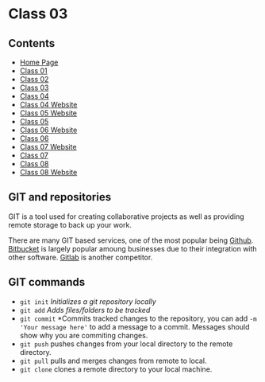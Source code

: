 # Class 03

## Contents

- [Home Page](https://r-saunders.github.io/reading-notes)
- [Class 01](https://r-saunders.github.io/reading-notes/102/class-01)
- [Class 02](https://r-saunders.github.io/reading-notes/102/class-02)
- [Class 03](https://r-saunders.github.io/reading-notes/102/class-03)
- [Class 04](https://r-saunders.github.io/reading-notes/102/class-04)
- [Class 04 Website](https://r-saunders.github.io/reading-notes/102/class-04-website)
- [Class 05 Website](https://r-saunders.github.io/reading-notes/102/class-05-website)
- [Class 05](https://r-saunders.github.io/reading-notes/102/class-05)
- [Class 06 Website](https://r-saunders.github.io/reading-notes/102/class-06-website)
- [Class 06](https://r-saunders.github.io/reading-notes/102/class-06)
- [Class 07 Website](https://r-saunders.github.io/reading-notes/102/class-07-website)
- [Class 07](https://r-saunders.github.io/reading-notes/102/class-07)
- [Class 08](https://r-saunders.github.io/reading-notes/102/class-08)
- [Class 08 Website](https://r-saunders.github.io/reading-notes/102/class-08-website)

## GIT and repositories

GIT is a tool used for creating collaborative projects as well as providing remote storage to back up your work.

There are many GIT based services, one of the most popular being [Github](https://github.com/). [Bitbucket](https://bitbucket.org/) is largely popular amoung businesses due to their integration with other software. [Gitlab](https://about.gitlab.com/) is another competitor.

## GIT commands

- `git init` *Initializes a git repository locally*
- `git add` *Adds files/folders to be tracked*
- `git commit` *Commits tracked changes to the repository, you can add `-m 'Your message here'` to add a message to a commit. Messages should show why you are commiting changes.
- `git push` pushes changes from your local directory to the remote directory.
- `git pull` pulls and merges changes from remote to local.
- `git clone` clones a remote directory to your local machine.